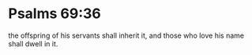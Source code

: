 # Psalms 69:36

the offspring of his servants shall inherit it, and those who love his name shall dwell in it.
